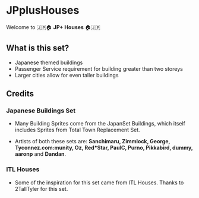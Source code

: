 # JPplusHouses

Welcome to 🇯🇵🏠 **JP+ Houses** 🏠🇯🇵

## What is this set?

* Japanese themed buildings
* Passenger Service requirement for building greater than two storeys
* Larger cities allow for even taller buildings

## Credits

### Japanese Buildings Set

* Many Building Sprites come from the JapanSet Buildings, which itself includes Sprites from Total Town Replacement Set. 
  
* Artists of both these sets are:
**Sanchimaru, Zimmlock, George, Tyconnez.com:munity, Oz, Red*Star, PaulC, Purno, Pikkabird, dummy, aaronp** and **Dandan**.

### ITL Houses

* Some of the inspiration for this set came from ITL Houses. Thanks to 2TallTyler for this set. 
